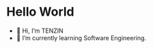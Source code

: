 # Hello World

- 👋 Hi, I’m TENZIN
- 🌱 I’m currently learning Software Engineering.

<!---
tenn2080/tenn2080 is a ✨ special ✨ repository because its `README.md` (this file) appears on your GitHub profile.
You can click the Preview link to take a look at your changes.
--->

